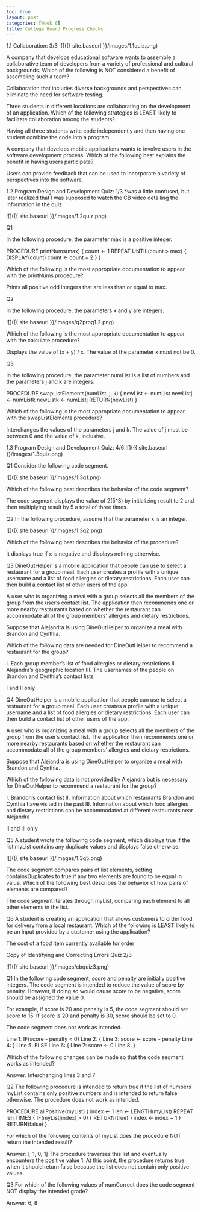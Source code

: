 ```yaml
---
toc: true
layout: post
categories: [Week 6]
title: College Board Progress Checks
---
```


1.1 Collaboration: 3/3
![]({{ site.baseurl }}/images/1.1quiz.png)

A company that develops educational software wants to assemble a collaborative team of developers from a variety of professional and cultural backgrounds. Which of the following is NOT considered a benefit of assembling such a team?

Collaboration that includes diverse backgrounds and perspectives can eliminate the need for software testing.

Three students in different locations are collaborating on the development of an application. Which of the following strategies is LEAST likely to facilitate collaboration among the students?

Having all three students write code independently and then having one student combine the code into a program

A company that develops mobile applications wants to involve users in the software development process. Which of the following best explains the benefit in having users participate?

Users can provide feedback that can be used to incorporate a variety of perspectives into the software.

1.2 Program Design and Development Quiz: 1/3
*was a little confused, but later realized that I was supposed to watch the CB video detailing the information in the quiz

![]({{ site.baseurl }}/images/1.2quiz.png)

Q1

In the following procedure, the parameter max is a positive integer.

PROCEDURE printNums(max)
{
count ← 1
REPEAT UNTIL(count > max)
{
DISPLAY(count)
count ← count + 2
}
}

Which of the following is the most appropriate documentation to appear with the printNums procedure?

Prints all positive odd integers that are less than or equal to max.

Q2

In the following procedure, the parameters x and y are integers.

![]({{ site.baseurl }}/images/q2prog1.2.png)

Which of the following is the most appropriate documentation to appear with the calculate procedure?

Displays the value of (x + y) / x.
The value of the parameter x must not be 0.

Q3

In the following procedure, the parameter numList is a list of numbers and the parameters j and k are integers.

PROCEDURE swapListElements(numList, j, k)
{
newList ← numList
newListj ← numListk
newListk ← numListj
RETURN(newList)
}

Which of the following is the most appropriate documentation to appear with the swapListElements procedure?

Interchanges the values of the parameters j and k.
The value of j must be between 0 and the value of k, inclusive.

1.3 Program Design and Development Quiz: 4/6
![]({{ site.baseurl }}/images/1.3quiz.png)

Q1
Consider the following code segment.

![]({{ site.baseurl }}/images/1.3q1.png)

Which of the following best describes the behavior of the code segment?

The code segment displays the value of  2(5^3)  by initializing result to 2 and then multiplying result by 5 a total of three times.

Q2
In the following procedure, assume that the parameter x is an integer.

![]({{ site.baseurl }}/images/1.3q2.png)

Which of the following best describes the behavior of the procedure?

It displays true if x is negative and displays nothing otherwise.

Q3
DineOutHelper is a mobile application that people can use to select a restaurant for a group meal. Each user creates a profile with a unique username and a list of food allergies or dietary restrictions. Each user can then build a contact list of other users of the app.

A user who is organizing a meal with a group selects all the members of the group from the user’s contact list. The application then recommends one or more nearby restaurants based on whether the restaurant can accommodate all of the group members’ allergies and dietary restrictions.

Suppose that Alejandra is using DineOutHelper to organize a meal with Brandon and Cynthia.

Which of the following data are needed for DineOutHelper to recommend a restaurant for the group?

I. Each group member’s list of food allergies or dietary restrictions
II. Alejandra’s geographic location
III. The usernames of the people on Brandon and Cynthia’s contact lists

I and II only

Q4
DineOutHelper is a mobile application that people can use to select a restaurant for a group meal. Each user creates a profile with a unique username and a list of food allergies or dietary restrictions. Each user can then build a contact list of other users of the app.

A user who is organizing a meal with a group selects all the members of the group from the user’s contact list. The application then recommends one or more nearby restaurants based on whether the restaurant can accommodate all of the group members’ allergies and dietary restrictions.

Suppose that Alejandra is using DineOutHelper to organize a meal with Brandon and Cynthia.

Which of the following data is not provided by Alejandra but is necessary for DineOutHelper to recommend a restaurant for the group?

I. Brandon’s contact list
II. Information about which restaurants Brandon and Cynthia have visited in the past
III. Information about which food allergies and dietary restrictions can be accommodated at different restaurants near Alejandra

II and III only

Q5
A student wrote the following code segment, which displays true if the list myList contains any duplicate values and displays false otherwise.

![]({{ site.baseurl }}/images/1.3q5.png)

The code segment compares pairs of list elements, setting containsDuplicates to true if any two elements are found to be equal in value. Which of the following best describes the behavior of how pairs of elements are compared?

The code segment iterates through myList, comparing each element to all other elements in the list.

Q6
A student is creating an application that allows customers to order food for delivery from a local restaurant. Which of the following is LEAST likely to be an input provided by a customer using the application?

The cost of a food item currently available for order


Copy of Identifying and Correcting Errors Quiz 2/3

![]({{ site.baseurl }}/images/cbquiz3.png)

Q1
In the following code segment, score and penalty are initially positive integers. The code segment is intended to reduce the value of score by penalty. However, if doing so would cause score to be negative, score should be assigned the value 0.

For example, if score is 20 and penalty is 5, the code segment should set score to 15.
If score is 20 and penalty is 30, score should be set to 0.

The code segment does not work as intended.

Line 1: IF(score - penalty < 0)
Line 2: {
Line 3:    score ← score - penalty
Line 4: }
Line 5: ELSE
Line 6: {
Line 7:    score ← 0
Line 8: }

Which of the following changes can be made so that the code segment works as intended?

Answer: Interchanging lines 3 and 7

Q2
The following procedure is intended to return true if the list of numbers myList contains only positive numbers and is intended to return false otherwise. The procedure does not work as intended.

PROCEDURE allPositive(myList)
{
index ← 1
len ← LENGTH(myList)
REPEAT len TIMES
{
IF(myList[index] > 0)
{
RETURN(true)
}
index ← index + 1
}
RETURN(false)
}

For which of the following contents of myList does the procedure NOT return the intended result?

Answer: 
[-1, 0, 1]
The procedure traverses this list and eventually encounters the positive value 1. At this point, the procedure returns true when it should return false because the list does not contain only positive values.

Q3
For which of the following values of numCorrect does the code segment NOT display the intended grade?

Answer: 6, 8





